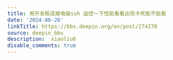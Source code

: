 ```yaml
---
title: 用开发板连接电脑ssh 监控一下性能看看出现卡死能不能看
date: '2024-06-26'
linkTitle: https://bbs.deepin.org/en/post/274270
source: deepin_bbs
description:  xiaoliu6 
disable_comments: true
---
```


